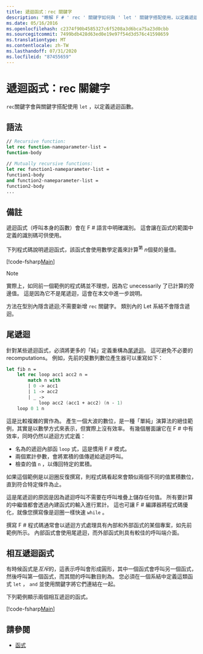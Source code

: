 ```yaml
---
title: 遞迴函式：rec 關鍵字
description: "瞭解 F # ' rec ' 關鍵字如何與 ' let ' 關鍵字搭配使用，以定義遞迴函數。"
ms.date: 05/16/2016
ms.openlocfilehash: c2374f90b4585327c6f5208a3d6bca75a23d0cbb
ms.sourcegitcommit: 7499bdb428d63ed0e19e97f54d3d576c41598659
ms.translationtype: MT
ms.contentlocale: zh-TW
ms.lasthandoff: 07/31/2020
ms.locfileid: "87455659"
---
```

# <a name="recursive-functions-the-rec-keyword"></a>遞迴函式：rec 關鍵字

`rec`關鍵字會與關鍵字搭配使用 `let` ，以定義遞迴函數。

## <a name="syntax"></a>語法

```fsharp
// Recursive function:
let rec function-nameparameter-list =
function-body

// Mutually recursive functions:
let rec function1-nameparameter-list =
function1-body
and function2-nameparameter-list =
function2-body
...
```

## <a name="remarks"></a>備註

遞迴函式（呼叫本身的函數）會在 F # 語言中明確識別。 這會讓在函式的範圍中定義的識別碼可供使用。

下列程式碼說明遞迴函式，該函式會使用數學定義來計算<sup>第</sup> *n*個斐的量值。

[!code-fsharp[Main](~/samples/snippets/fsharp/lang-ref-1/snippet4001.fs)]

> [!NOTE]
> 實際上，如同前一個範例的程式碼並不理想，因為它 unecessarily 了已計算的旁邊值。 這是因為它不是尾遞迴，這會在本文中進一步說明。

方法在型別內隱含遞迴;不需要新增 `rec` 關鍵字。 類別內的 Let 系結不會隱含遞迴。

## <a name="tail-recursion"></a>尾遞迴

針對某些遞迴函式，必須將更多的「純」定義重構為[尾遞迴](https://cs.stackexchange.com/questions/6230/what-is-tail-recursion)。 這可避免不必要的 recomputations。 例如，先前的斐數列數位產生器可以重寫如下：

```fsharp
let fib n =
    let rec loop acc1 acc2 n =
        match n with
        | 0 -> acc1
        | 1 -> acc2
        | _ ->
            loop acc2 (acc1 + acc2) (n - 1)
    loop 0 1 n
```

這是比較複雜的實作為。 產生一個大波的數位，是一種「單純」演算法的絕佳範例，其實是以數學方式來表示，但實際上沒有效率。 有幾個層面讓它在 F # 中有效率，同時仍然以遞迴方式定義：

* 名為的遞迴內部函 `loop` 式，這是慣用 F # 模式。
* 兩個累計參數，會將累積的值傳遞給遞迴呼叫。
* 檢查的值 `n` ，以傳回特定的累積。

如果這個範例是以迴圈反復撰寫，則程式碼看起來會類似兩個不同的值累積數位，直到符合特定條件為止。

這是尾遞迴的原因是因為遞迴呼叫不需要在呼叫堆疊上儲存任何值。 所有要計算的中繼值都會透過內建函式的輸入進行累計。 這也可讓 F # 編譯器將程式碼優化，就像您撰寫像是迴圈一樣快速 `while` 。

撰寫 F # 程式碼通常會以遞迴方式處理具有內部和外部函式的某個專案，如先前範例所示。 內部函式會使用尾遞迴，而外部函式則具有較佳的呼叫端介面。

## <a name="mutually-recursive-functions"></a>相互遞迴函式

有時候函式是*互斥*的，這表示呼叫會形成圓形，其中一個函式會呼叫另一個函式，然後呼叫第一個函式，而其間的呼叫數目則為。 您必須在一個系結中定義這類函式 `let` ， `and` 並使用關鍵字將它們連結在一起。

下列範例顯示兩個相互遞迴的函式。

[!code-fsharp[Main](~/samples/snippets/fsharp/lang-ref-1/snippet4002.fs)]

## <a name="see-also"></a>請參閱

- [函式](index.md)
